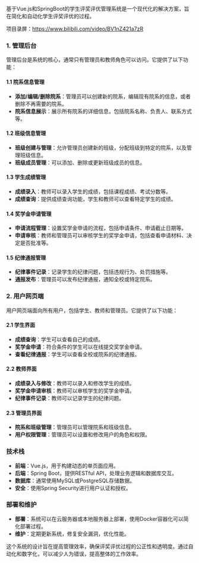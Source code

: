 ﻿基于Vue.js和SpringBoot的学生评奖评优管理系统是一个现代化的解决方案，旨在简化和自动化学生评奖评优的过程。

项目录屏：https://www.bilibili.com/video/BV1nZ421a7zR

### 1. 管理后台

管理后台是系统的核心，通常只有管理员和教师角色可以访问。它提供了以下功能：

#### 1.1 院系信息管理

- **添加/编辑/删除院系**：管理员可以创建新的院系，编辑现有院系的信息，或者删除不再需要的院系。
- **院系信息展示**：展示所有院系的详细信息，包括院系名称、负责人、联系方式等。

#### 1.2 班级信息管理

- **班级创建与管理**：允许管理员创建新的班级，分配班级到特定的院系，以及管理班级信息。
- **班级成员管理**：可以添加、删除或更新班级成员的信息。

#### 1.3 学生成绩管理

- **成绩录入**：教师可以录入学生的成绩，包括课程成绩、考试分数等。
- **成绩查询**：提供成绩查询功能，学生和教师可以查看特定学生的成绩。

#### 1.4 奖学金申请管理

- **申请流程管理**：设置奖学金申请的流程，包括申请条件、申请截止日期等。
- **申请审核**：教师和管理员可以审核学生的奖学金申请，包括查看申请材料、决定是否批准等。

#### 1.5 纪律通报管理

- **纪律事件记录**：记录学生的纪律问题，包括违规行为、处罚措施等。
- **通报发布**：管理员可以发布纪律通报，通知全校或特定院系。

### 2. 用户网页端

用户网页端面向所有用户，包括学生、教师和管理员。它提供了以下功能：

#### 2.1 学生界面

- **成绩查询**：学生可以查看自己的成绩。
- **奖学金申请**：符合条件的学生可以在线提交奖学金申请。
- **查看纪律通报**：学生可以查看全校或院系的纪律通报。

#### 2.2 教师界面

- **成绩录入与修改**：教师可以录入和修改学生的成绩。
- **奖学金申请审核**：教师可以审核学生的奖学金申请。
- **纪律事件记录**：教师可以记录学生的纪律问题。

#### 2.3 管理员界面

- **院系和班级管理**：管理员可以管理院系和班级信息。
- **用户权限管理**：管理员可以设置和修改用户的角色和权限。

### 技术栈

- **前端**：Vue.js，用于构建动态的单页面应用。
- **后端**：Spring Boot，提供RESTful API，处理业务逻辑和数据库交互。
- **数据库**：通常使用MySQL或PostgreSQL存储数据。
- **安全**：使用Spring Security进行用户认证和授权。

### 部署和维护

- **部署**：系统可以在云服务器或本地服务器上部署，使用Docker容器化可以简化部署过程。
- **维护**：定期更新系统，修复安全漏洞，优化性能。

这个系统的设计旨在提高管理效率，确保评奖评优过程的公正性和透明度。通过自动化和数字化，可以减少人为错误，提高整体的工作效率。